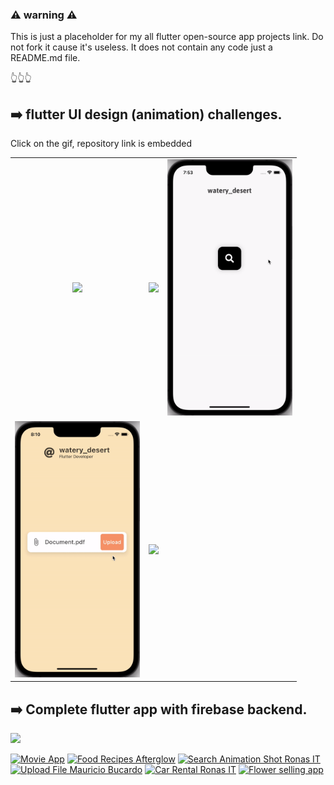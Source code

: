 
### ⚠️ warning ⚠️

This is just a placeholder for my all flutter open-source app projects link. Do not fork it cause it's useless. It does not contain any code just a README.md file.

👆👆👆

## ➡️ flutter UI design (animation) challenges.
Click on the gif, repository link is embedded

<table>
   <tr>
      <td align="center">
         <a href="https://github.com/watery-desert/movie_2_dimest">
         <img src="https://raw.githubusercontent.com/watery-desert/assets/main/movie_2_dimest/recording.gif"  width="200"/>
         </a>
      </td>
      <td align="center">
         <a href="https://github.com/watery-desert/food_recipes_afterglow">
         <img src="https://raw.githubusercontent.com/watery-desert/assets/main/food_recipes_afterglow/screen_recording.gif"  width="200"/>
         </a>
      </td>
      <td align="center">
         <a href="https://github.com/watery-desert/search_animation_shot_ronas_it">
         <img src="https://raw.githubusercontent.com/watery-desert/assets/main/search_animation_shot_ronas_it/screen_recording.gif"  width="200"/>
         </a>
      </td>
   </tr>
   <td align="center">
         <a href="https://github.com/watery-desert/upload_file_mauricio_bucardo">
         <img src="https://raw.githubusercontent.com/watery-desert/assets/main/upload_file_mauricio_bucardo/screen_recording.gif"  width="200"/>
         </a>
   </td>
   <td align="center">
         <a href="https://github.com/watery-desert/car_rental_ronas_it">
         <img src="https://raw.githubusercontent.com/watery-desert/assets/main/car_rental_ronas_it/screen_recording.gif"  width="200"/>
         </a>
   </td>
   <!-- <td align="center">
         <a href="https://github.com/watery-desert/car_rental_ronas_it">
         <img src="https://raw.githubusercontent.com/watery-desert/assets/main/car_rental_ronas_it/screen_recording.gif"  width="200"/>
         </a> -->
   </td>
   </tr>
</table>

## ➡️ Complete flutter app with firebase backend. 

   <a href="https://github.com/watery-desert/flower_selling_app">
   <img src="https://raw.githubusercontent.com/watery-desert/assets/main/flower_selling_app/screen_recordings/overview.gif"  width="200"/>
   </a>

<div>
<div>


   
[![Movie App](https://github-readme-stats.vercel.app/api/pin/?username=watery-desert&repo=movie_app)](https://github.com/watery-desert/movie_app)
[![Food Recipes Afterglow](https://github-readme-stats.vercel.app/api/pin/?username=watery-desert&repo=food_recipes_afterglow)](https://github.com/watery-desert/food_recipes_afterglow)
[![Search Animation Shot Ronas IT](https://github-readme-stats.vercel.app/api/pin/?username=watery-desert&repo=search_animation_shot_ronas_it)](https://github.com/watery-desert/search_animation_shot_ronas_it)
[![Upload File Mauricio Bucardo](https://github-readme-stats.vercel.app/api/pin/?username=watery-desert&repo=upload_file_mauricio_bucardo)](https://github.com/watery-desert/upload_file_mauricio_bucardo)
[![Car Rental Ronas IT](https://github-readme-stats.vercel.app/api/pin/?username=watery-desert&repo=car_rental_ronas_it)](https://github.com/watery-desert/car_rental_ronas_it)
[![Flower selling app](https://github-readme-stats.vercel.app/api/pin/?username=watery-desert&repo=flower_selling_app)](https://github.com/watery-desert/flower_selling_app)    

